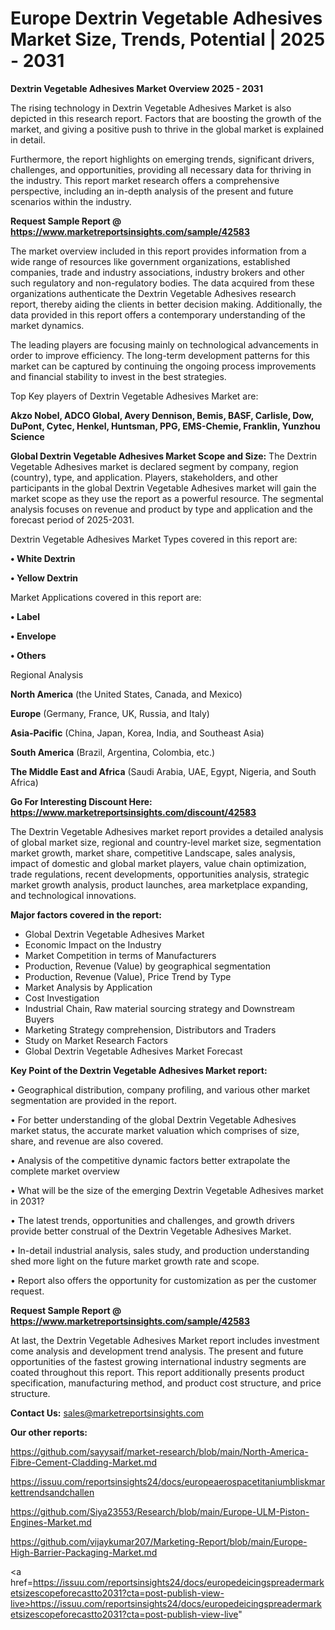 # Europe Dextrin Vegetable Adhesives Market Size, Trends, Potential | 2025 - 2031

<Strong> Dextrin Vegetable Adhesives Market Overview 2025 - 2031</strong>

The rising technology in Dextrin Vegetable Adhesives Market is also depicted in this research report. Factors that are boosting the growth of the market, and giving a positive push to thrive in the global market is explained in detail.

Furthermore, the report highlights on emerging trends, significant drivers, challenges, and opportunities, providing all necessary data for thriving in the industry. This report market research offers a comprehensive perspective, including an in-depth analysis of the present and future scenarios within the industry.

<strong>Request Sample Report @ <a href=https://www.marketreportsinsights.com/sample/42583>https://www.marketreportsinsights.com/sample/42583</a></strong>

The market overview included in this report provides information from a wide range of resources like government organizations, established companies, trade and industry associations, industry brokers and other such regulatory and non-regulatory bodies. The data acquired from these organizations authenticate the Dextrin Vegetable Adhesives research report, thereby aiding the clients in better decision making. Additionally, the data provided in this report offers a contemporary understanding of the market dynamics.

The leading players are focusing mainly on technological advancements in order to improve efficiency. The long-term development patterns for this market can be captured by continuing the ongoing process improvements and financial stability to invest in the best strategies.

Top Key players of Dextrin Vegetable Adhesives Market are:

<strong>Akzo Nobel, ADCO Global, Avery Dennison, Bemis, BASF, Carlisle, Dow, DuPont, Cytec, Henkel, Huntsman, PPG, EMS-Chemie, Franklin, Yunzhou Science</strong>

<strong><b>Global Dextrin Vegetable Adhesives Market Scope and Size:</b></strong>
The Dextrin Vegetable Adhesives market is declared segment by company, region (country), type, and application. Players, stakeholders, and other participants in the global Dextrin Vegetable Adhesives market will gain the market scope as they use the report as a powerful resource. The segmental analysis focuses on revenue and product by type and application and the forecast period of 2025-2031.

Dextrin Vegetable Adhesives Market Types covered in this report are:

<strong>•  White Dextrin

•  Yellow Dextrin</strong>

Market Applications covered in this report are:

<strong>•  Label

•  Envelope

•  Others</strong> 

Regional Analysis

<strong>North America</strong> (the United States, Canada, and Mexico)

<strong>Europe</strong> (Germany, France, UK, Russia, and Italy)

<strong>Asia-Pacific</strong> (China, Japan, Korea, India, and Southeast Asia)

<strong>South America</strong> (Brazil, Argentina, Colombia, etc.)

<strong>The Middle East and Africa</strong> (Saudi Arabia, UAE, Egypt, Nigeria, and South Africa)

<strong>Go For Interesting Discount Here: <a href=https://www.marketreportsinsights.com/discount/42583>https://www.marketreportsinsights.com/discount/42583</a></strong>

The Dextrin Vegetable Adhesives market report provides a detailed analysis of global market size, regional and country-level market size, segmentation market growth, market share, competitive Landscape, sales analysis, impact of domestic and global market players, value chain optimization, trade regulations, recent developments, opportunities analysis, strategic market growth analysis, product launches, area marketplace expanding, and technological innovations.

<strong><b>Major factors covered in the report:</b></strong>
<ul>
  <li>Global Dextrin Vegetable Adhesives Market </li>
  <li>Economic Impact on the Industry</li>
  <li>Market Competition in terms of Manufacturers</li>
  <li>Production, Revenue (Value) by geographical segmentation</li>
  <li>Production, Revenue (Value), Price Trend by Type</li>
  <li>Market Analysis by Application</li>
  <li>Cost Investigation</li>
  <li>Industrial Chain, Raw material sourcing strategy and Downstream Buyers</li>
  <li>Marketing Strategy comprehension, Distributors and Traders</li>
  <li>Study on Market Research Factors</li>
  <li>Global Dextrin Vegetable Adhesives Market Forecast</li>
</ul>

<strong><b>Key Point of the Dextrin Vegetable Adhesives Market report:</b></strong>

• Geographical distribution, company profiling, and various other market segmentation are provided in the report.

• For better understanding of the global Dextrin Vegetable Adhesives market status, the accurate market valuation which comprises of size, share, and revenue are also covered.

• Analysis of the competitive dynamic factors better extrapolate the complete market overview

• What will be the size of the emerging Dextrin Vegetable Adhesives market in 2031?

• The latest trends, opportunities and challenges, and growth drivers provide better construal of the Dextrin Vegetable Adhesives Market.

• In-detail industrial analysis, sales study, and production understanding shed more light on the future market growth rate and scope.

• Report also offers the opportunity for customization as per the customer request.

<strong>Request Sample Report @ <a href=https://www.marketreportsinsights.com/sample/42583>https://www.marketreportsinsights.com/sample/42583</a></strong>

At last, the Dextrin Vegetable Adhesives Market report includes investment come analysis and development trend analysis. The present and future opportunities of the fastest growing international industry segments are coated throughout this report. This report additionally presents product specification, manufacturing method, and product cost structure, and price structure.

<strong>Contact Us:</strong>
sales@marketreportsinsights.com

<strong>Our other reports:</strong>

<a href=https://github.com/sayysaif/market-research/blob/main/North-America-Fibre-Cement-Cladding-Market.md>https://github.com/sayysaif/market-research/blob/main/North-America-Fibre-Cement-Cladding-Market.md</a>

<a href=https://issuu.com/reportsinsights24/docs/europeaerospacetitaniumbliskmarkettrendsandchallen>https://issuu.com/reportsinsights24/docs/europeaerospacetitaniumbliskmarkettrendsandchallen</a>

<a href=https://github.com/Siya23553/Research/blob/main/Europe-ULM-Piston-Engines-Market.md>https://github.com/Siya23553/Research/blob/main/Europe-ULM-Piston-Engines-Market.md</a>

<a href=https://github.com/vijaykumar207/Marketing-Report/blob/main/Europe-High-Barrier-Packaging-Market.md>https://github.com/vijaykumar207/Marketing-Report/blob/main/Europe-High-Barrier-Packaging-Market.md</a>

<a href=https://issuu.com/reportsinsights24/docs/europedeicingspreadermarketsizescopeforecastto2031?cta=post-publish-view-live>https://issuu.com/reportsinsights24/docs/europedeicingspreadermarketsizescopeforecastto2031?cta=post-publish-view-live</a>"

